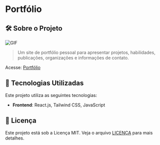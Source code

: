 # Portfólio

## 🛠️ Sobre o Projeto

![GIF](portifolio.gif)

> Um site de portfólio pessoal para apresentar projetos, habilidades, publicações, organizações e informações de contato.

Acesse: [Portfólio](https://acaf02-portfolio.vercel.app/)

## 🧰 Tecnologias Utilizadas

Este projeto utiliza as seguintes tecnologias:

- **Frontend**: React.js, Tailwind CSS, JavaScript

## 📜 Licença

Este projeto está sob a Licença MIT. Veja o arquivo [LICENÇA](LICENSE) para mais detalhes.
